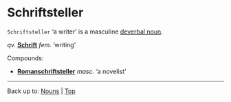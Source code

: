 # Schriftsteller

`Schriftsteller` ‘a writer’ is a masculine [deverbal noun](../../deverbalNouns.md).

*qv.* **[Schrift](Schrift.md)** *fem.* ‘writing’

Compounds:
- **[Romanschriftsteller](../../r/ro/Romanschriftsteller.md)** *masc.* ‘a novelist’

----

Back up to: [Nouns](../../index.md) | [Top](../../../index.md)
